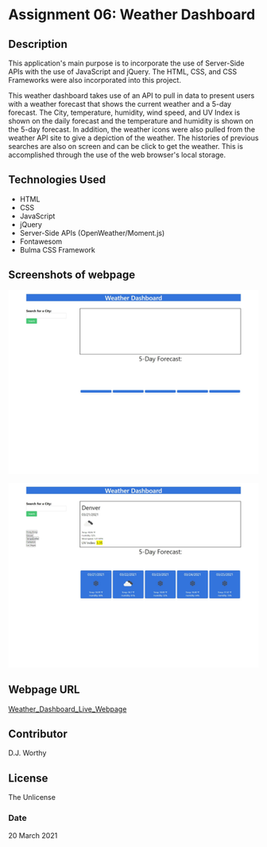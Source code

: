 # Assignment 06:  Weather Dashboard

## Description
This application's main purpose is to incorporate the use of Server-Side APIs with the use of JavaScript and jQuery.  The HTML, CSS, and CSS Frameworks were also incorporated into this project.

This weather dashboard takes use of an API to pull in data to present users with a weather forecast that shows the current weather and a 5-day forecast.  The City, temperature, humidity, wind speed, and UV Index is shown on the daily forecast and the temperature and humidity is shown on the 5-day forecast.  In addition, the weather icons were also pulled from the weather API site to give a depiction of the weather.  The histories of previous searches are also on screen and can be click to get the weather.  This is accomplished through the use of the web browser's local storage.

## Technologies Used
- HTML
- CSS
- JavaScript
- jQuery
- Server-Side APIs (OpenWeather/Moment.js)
- Fontawesom
- Bulma CSS Framework

## Screenshots of webpage

![Weather Dashboard Before Use](./assets/images/weather_dashboard_before_use.jpeg)

![Weather Dashboard Active](./assets/images/weather_dashboard_in_use.jpeg)

## Webpage URL

[Weather_Dashboard_Live_Webpage](https://djavanw.github.io/weather_dashboard/)

## Contributor
D.J. Worthy

## License
The Unlicense

### Date
20 March 2021